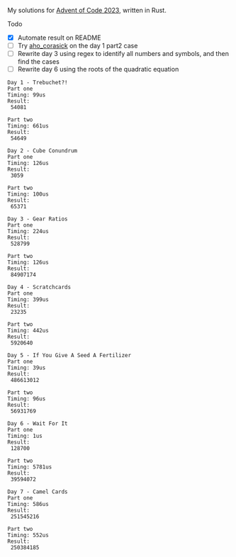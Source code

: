My solutions for [Advent of Code 2023](https://adventofcode.com/2023), written in Rust.

Todo
- [x] Automate result on README
- [ ] Try [aho_corasick](https://crates.io/crates/aho-corasick) on the day 1 part2 case
- [ ] Rewrite day 3 using regex to identify all numbers and symbols, and then find the cases
- [ ] Rewrite day 6 using the roots of the quadratic equation  

```
Day 1 - Trebuchet?!
Part one
Timing: 99us
Result:
 54081

Part two
Timing: 661us
Result:
 54649

Day 2 - Cube Conundrum
Part one
Timing: 126us
Result:
 3059

Part two
Timing: 100us
Result:
 65371

Day 3 - Gear Ratios
Part one
Timing: 224us
Result:
 528799

Part two
Timing: 126us
Result:
 84907174

Day 4 - Scratchcards
Part one
Timing: 399us
Result:
 23235

Part two
Timing: 442us
Result:
 5920640

Day 5 - If You Give A Seed A Fertilizer
Part one
Timing: 39us
Result:
 486613012

Part two
Timing: 96us
Result:
 56931769

Day 6 - Wait For It
Part one
Timing: 1us
Result:
 128700

Part two
Timing: 5781us
Result:
 39594072

Day 7 - Camel Cards
Part one
Timing: 586us
Result:
 251545216

Part two
Timing: 552us
Result:
 250384185
```
